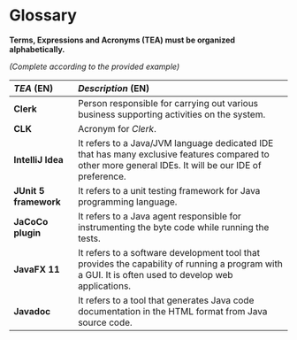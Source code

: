 # Glossary

**Terms, Expressions and Acronyms (TEA) must be organized alphabetically.**

_(Complete according to the provided example)_


| **_TEA_** (EN)        | **_Description_** (EN)                                                                                                                                 |                                   
|:----------------------|:-------------------------------------------------------------------------------------------------------------------------------------------------------|
| **Clerk**             | Person responsible for carrying out various business supporting activities on the system.                                                              |
| **CLK**               | Acronym for _Clerk_.                                                                                                                                   |
| **IntelliJ Idea**     | It refers to a Java/JVM language dedicated IDE that has many exclusive features compared to other more general IDEs. It will be our IDE of preference. |
| **JUnit 5 framework** | It refers to a unit testing framework for Java programming language.                                                                                   |
| **JaCoCo plugin**     | It refers to a Java agent responsible for instrumenting the byte code while running the tests.                                                         |
| **JavaFX 11**         | It refers to a software development tool that provides the capability of running a program with a GUI. It is often used to develop web applications.   |
| **Javadoc**           | It refers to a tool that generates Java code documentation in the HTML format from Java source code.                                                   |








